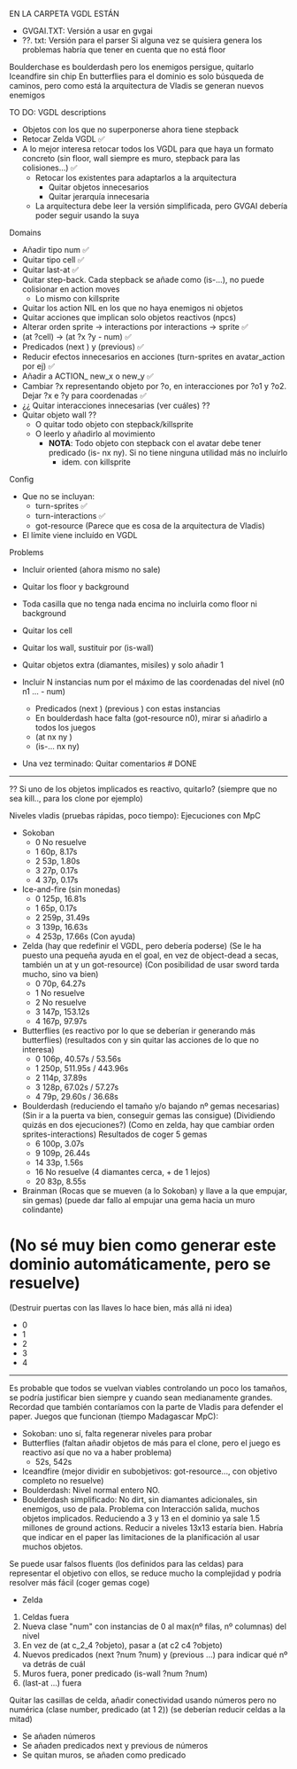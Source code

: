 EN LA CARPETA VGDL ESTÁN
- GVGAI.TXT: Versión a usar en gvgai
- ??. txt: Versión para el parser
Si alguna vez se quisiera genera los problemas habría que tener en cuenta que no está floor

Boulderchase es boulderdash pero los enemigos persigue, quitarlo
Iceandfire sin chip
En butterflies para el dominio es solo búsqueda de caminos, pero como está la arquitectura de Vladis se generan nuevos enemigos

TO DO:
VGDL descriptions
- Objetos con los que no superponerse ahora tiene stepback
- Retocar Zelda VGDL ✅
- A lo mejor interesa retocar todos los VGDL para que haya un formato concreto (sin floor, wall siempre es muro, stepback para las colisiones...) ✅
  - Retocar los existentes para adaptarlos a la arquitectura
    - Quitar objetos innecesarios
    - Quitar jerarquía innecesaria
  - La arquitectura debe leer la versión simplificada, pero GVGAI debería poder seguir usando la suya

Domains
- Añadir tipo num ✅
- Quitar tipo cell ✅
- Quitar last-at ✅
- Quitar step-back. Cada stepback se añade como (is-...), no puede colisionar en action moves
  - Lo mismo con killsprite
- Quitar los action NIL en los que no haya enemigos ni objetos
- Quitar acciones que implican solo objetos reactivos (npcs)
- Alterar orden sprite -> interactions por interactions -> sprite ✅
- (at ?cell) -> (at ?x ?y - num) ✅
- Predicados (next ) y (previous) ✅
- Reducir efectos innecesarios en acciones (turn-sprites en avatar_action por ej) ✅
- Añadir a ACTION_ new_x o new_y ✅
- Cambiar ?x representando objeto por ?o, en interacciones por ?o1 y ?o2. Dejar ?x e ?y para coordenadas ✅
- ¿¿ Quitar interacciones innecesarias (ver cuáles) ??
- Quitar objeto wall ?? 
  - O quitar todo objeto con stepback/killsprite
  - O leerlo y añadirlo al movimiento
    - __NOTA__: Todo objeto con stepback con el avatar debe tener predicado (is- nx ny). Si no tiene ninguna utilidad más no incluírlo
      - idem. con killsprite

Config
- Que no se incluyan:
  - turn-sprites ✅
  - turn-interactions ✅
  - got-resource (Parece que es cosa de la arquitectura de Vladis)
- El límite viene incluído en VGDL


Problems
- Incluir oriented (ahora mismo no sale)
- Quitar los floor y background
- Toda casilla que no tenga nada encima no incluirla como floor ni background
- Quitar los cell
- Quitar los wall, sustituir por (is-wall)
- Quitar objetos extra (diamantes, misiles) y solo añadir 1
- Incluir N instancias num por el máximo de las coordenadas del nivel (n0 n1 ... - num)
  - Predicados (next ) (previous ) con estas instancias
  - En boulderdash hace falta (got-resource n0), mirar si añadirlo a todos los juegos
  - (at nx ny )
  - (is-... nx ny)

- Una vez terminado: Quitar comentarios # DONE

---

?? Si uno de los objetos implicados es reactivo, quitarlo? (siempre que no sea kill.., para los clone por ejemplo)

Niveles vladis (pruebas rápidas, poco tiempo):
Ejecuciones con MpC
- Sokoban
  - 0   No resuelve
  - 1   60p, 8.17s
  - 2   53p, 1.80s
  - 3   27p, 0.17s
  - 4   37p, 0.17s
- Ice-and-fire (sin monedas)
  - 0   125p, 16.81s
  - 1   65p, 0.17s
  - 2   259p, 31.49s
  - 3   139p, 16.63s
  - 4   253p, 17.66s (Con ayuda)
- Zelda (hay que redefinir el VGDL, pero debería poderse)
  (Se le ha puesto una pequeña ayuda en el goal, en vez de object-dead a secas, también un at y un got-resource)
(Con posibilidad de usar sword tarda mucho, sino va bien)
  - 0   70p, 64.27s
  - 1   No resuelve
  - 2   No resuelve
  - 3   147p, 153.12s
  - 4   167p, 97.97s
- Butterflies (es reactivo por lo que se deberían ir generando más butterflies)
(resultados con y sin quitar las acciones de lo que no interesa)
  - 0   106p, 40.57s / 53.56s
  - 1   250p, 511.95s / 443.96s
  - 2   114p, 37.89s
  - 3   128p, 67.02s / 57.27s
  - 4   79p, 29.60s / 36.68s
- Boulderdash (reduciendo el tamaño y/o bajando nº gemas necesarias)
(Sin ir a la puerta va bien, conseguir gemas las consigue)
(Dividiendo quizás en dos ejecuciones?)
(Como en zelda, hay que cambiar orden sprites-interactions)
Resultados de coger 5 gemas
  - 6   100p, 3.07s
  - 9   109p, 26.44s
  - 14   33p, 1.56s
  - 16   No resuelve (4 diamantes cerca, + de 1 lejos)
  - 20   83p, 8.55s
- Brainman
(Rocas que se mueven (a lo Sokoban) y llave a la que empujar, sin gemas)
(puede dar fallo al empujar una gema hacia un muro colindante)
# (No sé muy bien como generar este dominio automáticamente, pero se resuelve)
(Destruir puertas con las llaves lo hace bien, más allá ni idea)
  - 0   
  - 1   
  - 2   
  - 3   
  - 4   

---------------------------------

Es probable que todos se vuelvan viables controlando un poco los tamaños, se podría justificar bien siempre y cuando sean medianamente grandes. Recordad que también contaríamos con la parte de Vladis para defender el paper.
Juegos que funcionan (tiempo Madagascar MpC):
- Sokoban: uno sí, falta regenerar niveles para probar
- Butterflies (faltan añadir objetos de más para el clone, pero el juego es reactivo así que no va a haber problema)
  - 52s, 542s
- Iceandfire (mejor dividir en subobjetivos: got-resource..., con objetivo completo no resuelve)
- Boulderdash: Nivel normal entero NO. 
- Boulderdash simplificado: No dirt, sin diamantes adicionales, sin enemigos, uso de pala. 
Problema con Interacción salida, muchos objetos implicados. Reduciendo a 3 y 13 en el dominio ya sale 1.5 millones de ground actions. Reducir a niveles 13x13 estaría bien. Habría que indicar en el paper las limitaciones de la planificación al usar muchos objetos.

Se puede usar falsos fluents (los definidos para las celdas) para representar el objetivo con ellos, se reduce mucho la complejidad y podría resolver más fácil (coger gemas coge)
- Zelda

1. Celdas fuera
2. Nueva clase "num" con instancias de 0 al max(nº filas, nº columnas) del nivel
3. En vez de (at c_2_4 ?objeto), pasar a (at c2 c4 ?objeto)
4. Nuevos predicados (next ?num ?num) y (previous ...) para indicar qué nº va detrás de cuál
5. Muros fuera, poner predicado (is-wall ?num ?num)
6. (last-at ...) fuera


Quitar las casillas de celda, añadir conectividad usando números pero no numérica (clase number, predicado (at 1 2)) (se deberían reducir celdas a la mitad)

- Se añaden números
- Se añaden predicados next y previous de números
- Se quitan muros, se añaden como predicado
